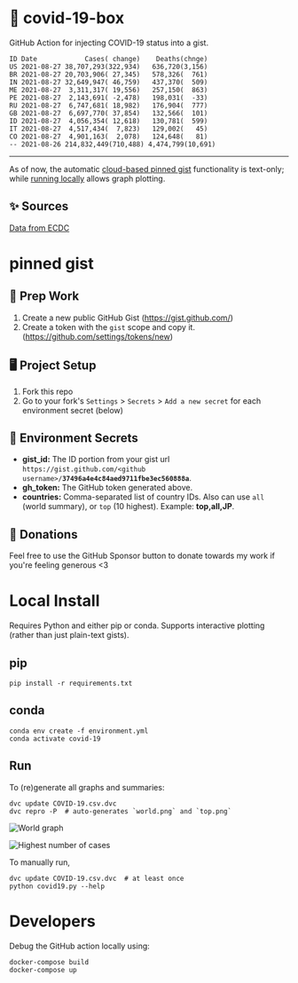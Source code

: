 # 🏥 covid-19-box

GitHub Action for injecting COVID-19 status into a gist.

```
ID Date            Cases( change)    Deaths(chnge)
US 2021-08-27 38,707,293(322,934)   636,720(3,156)
BR 2021-08-27 20,703,906( 27,345)   578,326(  761)
IN 2021-08-27 32,649,947( 46,759)   437,370(  509)
ME 2021-08-27  3,311,317( 19,556)   257,150(  863)
PE 2021-08-27  2,143,691( -2,478)   198,031(  -33)
RU 2021-08-27  6,747,681( 18,982)   176,904(  777)
GB 2021-08-27  6,697,770( 37,854)   132,566(  101)
ID 2021-08-27  4,056,354( 12,618)   130,781(  599)
IT 2021-08-27  4,517,434(  7,823)   129,002(   45)
CO 2021-08-27  4,901,163(  2,078)   124,648(   81)
-- 2021-08-26 214,832,449(710,488) 4,474,799(10,691)
```

---

As of now, the automatic [cloud-based pinned gist](#pinned-gist) functionality is text-only;
while [running locally](#local-install) allows graph plotting.

## ✨ Sources

[Data from ECDC](https://www.ecdc.europa.eu/en/publications-data/download-todays-data-geographic-distribution-covid-19-cases-worldwide)

# pinned gist

## 🎒 Prep Work
1. Create a new public GitHub Gist (https://gist.github.com/)
1. Create a token with the `gist` scope and copy it. (https://github.com/settings/tokens/new)

## 🖥 Project Setup
1. Fork this repo
1. Go to your fork's `Settings` > `Secrets` > `Add a new secret` for each environment secret (below)

## 🤫 Environment Secrets
- **gist_id:** The ID portion from your gist url `https://gist.github.com/<github username>/`**`37496a4e4c84aed9711fbe3ec560888a`**.
- **gh_token:** The GitHub token generated above.
- **countries:** Comma-separated list of country IDs. Also can use `all` (world summary), or `top` (10 highest). Example: **top,all,JP**.

## 💸 Donations

Feel free to use the GitHub Sponsor button to donate towards my work if you're feeling generous <3

# Local Install

Requires Python and either pip or conda. Supports interactive plotting (rather than just plain-text gists).

## pip

```
pip install -r requirements.txt
```

## conda

```
conda env create -f environment.yml
conda activate covid-19
```

## Run

To (re)generate all graphs and summaries:

```
dvc update COVID-19.csv.dvc
dvc repro -P  # auto-generates `world.png` and `top.png`
```

![World graph](world.png)

![Highest number of cases](top.png)

To manually run,

```
dvc update COVID-19.csv.dvc  # at least once
python covid19.py --help
```

# Developers

Debug the GitHub action locally using:

```
docker-compose build
docker-compose up
```
